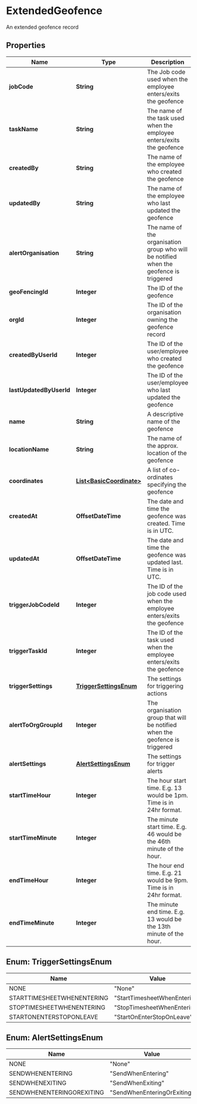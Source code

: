 

# ExtendedGeofence

An extended geofence record
## Properties

Name | Type | Description | Notes
------------ | ------------- | ------------- | -------------
**jobCode** | **String** | The Job code used when the employee enters/exits the geofence |  [optional]
**taskName** | **String** | The name of the task used when the employee enters/exits the geofence |  [optional]
**createdBy** | **String** | The name of the employee who created the geofence |  [optional]
**updatedBy** | **String** | The name of the employee who last updated the geofence |  [optional]
**alertOrganisation** | **String** | The name of the organisation group who will be notified when the geofence is triggered |  [optional]
**geoFencingId** | **Integer** | The ID of the geofence |  [optional]
**orgId** | **Integer** | The ID of the organisation owning the geofence record |  [optional]
**createdByUserId** | **Integer** | The ID of the user/employee who created the geofence |  [optional]
**lastUpdatedByUserId** | **Integer** | The ID of the user/employee who last updated the geofence |  [optional]
**name** | **String** | A descriptive name of the geofence |  [optional]
**locationName** | **String** | The name of the approx. location of the geofence |  [optional]
**coordinates** | [**List&lt;BasicCoordinate&gt;**](BasicCoordinate.md) | A list of co-ordinates specifying the geofence |  [optional]
**createdAt** | **OffsetDateTime** | The date and time the geofence was created.  Time is in UTC. |  [optional]
**updatedAt** | **OffsetDateTime** | The date and time the geofence was updated last.  Time is in UTC. |  [optional]
**triggerJobCodeId** | **Integer** | The ID of the job code used when the employee enters/exits the geofence |  [optional]
**triggerTaskId** | **Integer** | The ID of the task used when the employee enters/exits the geofence |  [optional]
**triggerSettings** | [**TriggerSettingsEnum**](#TriggerSettingsEnum) | The settings for triggering actions |  [optional]
**alertToOrgGroupId** | **Integer** | The organisation group that will be notified when the geofence is triggered |  [optional]
**alertSettings** | [**AlertSettingsEnum**](#AlertSettingsEnum) | The settings for trigger alerts |  [optional]
**startTimeHour** | **Integer** | The hour start time. E.g. 13 would be 1pm.  Time is in 24hr format. |  [optional]
**startTimeMinute** | **Integer** | The minute start time.  E.g. 46 would be the 46th minute of the hour. |  [optional]
**endTimeHour** | **Integer** | The hour end time. E.g. 21 would be 9pm.  Time is in 24hr format. |  [optional]
**endTimeMinute** | **Integer** | The minute end time.  E.g. 13 would be the 13th minute of the hour. |  [optional]



## Enum: TriggerSettingsEnum

Name | Value
---- | -----
NONE | &quot;None&quot;
STARTTIMESHEETWHENENTERING | &quot;StartTimesheetWhenEntering&quot;
STOPTIMESHEETWHENENTERING | &quot;StopTimesheetWhenEntering&quot;
STARTONENTERSTOPONLEAVE | &quot;StartOnEnterStopOnLeave&quot;



## Enum: AlertSettingsEnum

Name | Value
---- | -----
NONE | &quot;None&quot;
SENDWHENENTERING | &quot;SendWhenEntering&quot;
SENDWHENEXITING | &quot;SendWhenExiting&quot;
SENDWHENENTERINGOREXITING | &quot;SendWhenEnteringOrExiting&quot;



